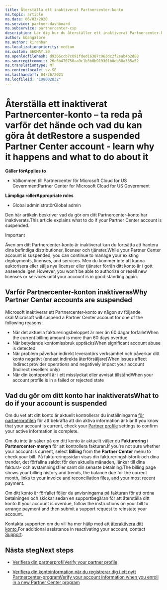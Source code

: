 ```yaml
---
title: Återställa ett inaktiverat Partnercenter-konto
ms.topic: article
ms.date: 06/03/2020
ms.service: partner-dashboard
ms.subservice: partnercenter-csp
description: Lär dig hur du återställer ett inaktiverat Partnercenter-konto, varför ett partnerkonto har inaktiverats och hur du kan använda ditt konto under indragningen.
author: kbangalore
ms.author: kiranban
ms.localizationpriority: medium
ms.custom: SEOMAY.20
ms.openlocfilehash: d9366ccb7c091fded16387c963dc2f2eab4b2d88
ms.sourcegitcommit: 26e6b470756aa9c1b3b0b919301b0eb38a335a52
ms.translationtype: MT
ms.contentlocale: sv-SE
ms.lasthandoff: 04/26/2021
ms.locfileid: "108002832"
---
```

# <a name="restore-a-suspended-partner-center-account---learn-why-it-happens-and-what-to-do-about-it"></a><span data-ttu-id="debf9-103">Återställa ett inaktiverat Partnercenter-konto – ta reda på varför det hände och vad du kan göra åt det</span><span class="sxs-lookup"><span data-stu-id="debf9-103">Restore a suspended Partner Center account - learn why it happens and what to do about it</span></span>

<span data-ttu-id="debf9-104">**Gäller för**</span><span class="sxs-lookup"><span data-stu-id="debf9-104">**Applies to**</span></span>

- <span data-ttu-id="debf9-105">Välkommen till Partnercenter för Microsoft Cloud for US Government</span><span class="sxs-lookup"><span data-stu-id="debf9-105">Partner Center for Microsoft Cloud for US Government</span></span>

<span data-ttu-id="debf9-106">**Lämpliga roller**</span><span class="sxs-lookup"><span data-stu-id="debf9-106">**Appropriate roles**</span></span>

- <span data-ttu-id="debf9-107">Global administratör</span><span class="sxs-lookup"><span data-stu-id="debf9-107">Global admin</span></span>

<span data-ttu-id="debf9-108">Den här artikeln beskriver vad du gör om ditt Partnercenter-konto har inaktiverats.</span><span class="sxs-lookup"><span data-stu-id="debf9-108">This article explains what to do if your Partner Center account is suspended.</span></span>

> [!IMPORTANT]  
> <span data-ttu-id="debf9-109">Även om ditt Partnercenter-konto är inaktiverat kan du fortsätta att hantera dina befintliga distributioner, licenser och tjänster.</span><span class="sxs-lookup"><span data-stu-id="debf9-109">While your Partner Center account is suspended, you can continue to manage your existing deployments, licenses, and services.</span></span> <span data-ttu-id="debf9-110">Men du kommer inte att kunna auktorisera eller sälja nya licenser eller tjänster förrän ditt konto är i gott anseende igen.</span><span class="sxs-lookup"><span data-stu-id="debf9-110">However, you won't be able to authorize or resell new licenses or services until your account is in good standing again.</span></span>

## <a name="why-partner-center-accounts-are-suspended"></a><span data-ttu-id="debf9-111">Varför Partnercenter-konton inaktiveras</span><span class="sxs-lookup"><span data-stu-id="debf9-111">Why Partner Center accounts are suspended</span></span>

<span data-ttu-id="debf9-112">Microsoft inaktiverar ett Partnercenter-konto av någon av följande skäl:</span><span class="sxs-lookup"><span data-stu-id="debf9-112">Microsoft will suspend a Partner Center account for one of the following reasons:</span></span>

- <span data-ttu-id="debf9-113">När det aktuella faktureringsbeloppet är mer än 60 dagar förfallet</span><span class="sxs-lookup"><span data-stu-id="debf9-113">When the current billing amount is more than 60 days overdue</span></span>
- <span data-ttu-id="debf9-114">När betydande kontomissbruk upptäcks</span><span class="sxs-lookup"><span data-stu-id="debf9-114">When significant account abuse is detected</span></span>
- <span data-ttu-id="debf9-115">När problem påverkar indirekt leverantörs verksamhet och påverkar ditt konto negativt (endast indirekta återförsäljare)</span><span class="sxs-lookup"><span data-stu-id="debf9-115">When issues affect Indirect provider operations and negatively impact your account (Indirect resellers only)</span></span>
- <span data-ttu-id="debf9-116">När din kontoprofil är i ett misslyckat eller avvisat tillstånd</span><span class="sxs-lookup"><span data-stu-id="debf9-116">When your account profile is in a failed or rejected state</span></span>

## <a name="what-to-do-if-your-account-is-suspended"></a><span data-ttu-id="debf9-117">Vad du gör om ditt konto har inaktiverats</span><span class="sxs-lookup"><span data-stu-id="debf9-117">What to do if your account is suspended</span></span>

<span data-ttu-id="debf9-118">Om du vet att ditt konto är aktuellt kontrollerar du inställningarna [för partnerprofilen](https://partner.microsoft.com/pcv/accountsettings/partnerprofile) för att bekräfta att din aktiva information är klar.</span><span class="sxs-lookup"><span data-stu-id="debf9-118">If you know that your account is current, check your [Partner profile](https://partner.microsoft.com/pcv/accountsettings/partnerprofile) settings to confirm your active information is complete.</span></span> 

<span data-ttu-id="debf9-119">Om du inte är säker på om ditt konto är aktuellt väljer du **Fakturering** i **Partnercenter-menyn** för att kontrollera fakturan.</span><span class="sxs-lookup"><span data-stu-id="debf9-119">If you're not sure whether your account is current, select **Billing** from the **Partner Center** menu to check your bill.</span></span> <span data-ttu-id="debf9-120">På faktureringssidan visas din faktureringshistorik och dina trender, det förfallna saldot för den aktuella månaden, länkar till dina faktura- och avstämningsfiler samt din senaste betalning.</span><span class="sxs-lookup"><span data-stu-id="debf9-120">The billing page shows your billing history and trends, the balance due for the current month, links to your invoice and reconciliation files, and your most recent payment.</span></span>

<span data-ttu-id="debf9-121">Om ditt konto är förfallet följer du anvisningarna på fakturan för att ordna betalningen och skickar sedan en supportbegäran för att återställa ditt konto.</span><span class="sxs-lookup"><span data-stu-id="debf9-121">If your account is overdue, follow the instructions on your bill to arrange payment and then submit a support request to reinstate your account.</span></span> 

<span data-ttu-id="debf9-122">Kontakta supporten om du vill ha mer hjälp med att [återaktivera ditt konto.](https://partner.microsoft.com/dashboard/support/csp/servicerequests/create)</span><span class="sxs-lookup"><span data-stu-id="debf9-122">For additional assistance in reactivating your account, contact [Support](https://partner.microsoft.com/dashboard/support/csp/servicerequests/create).</span></span>

## <a name="next-steps"></a><span data-ttu-id="debf9-123">Nästa steg</span><span class="sxs-lookup"><span data-stu-id="debf9-123">Next steps</span></span>

- [<span data-ttu-id="debf9-124">Verifiera din partnerprofil</span><span class="sxs-lookup"><span data-stu-id="debf9-124">Verify your partner profile</span></span>](update-your-partner-profile.md)

- [<span data-ttu-id="debf9-125">Verifiera din kontoinformation när du registrerar dig i ett nytt Partnercenter-program</span><span class="sxs-lookup"><span data-stu-id="debf9-125">Verify your account information when you enroll in a new Partner Center program</span></span>](verification-responses.md)

